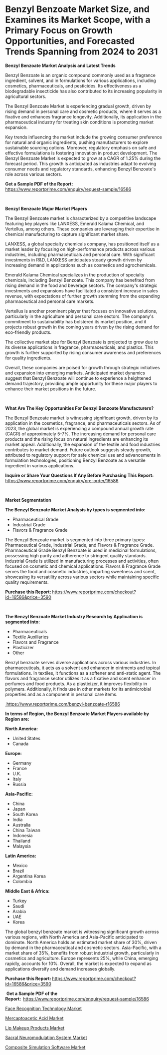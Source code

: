 <p><h1>Benzyl Benzoate Market Size, and Examines its Market Scope, with a Primary Focus on Growth Opportunities, and Forecasted Trends Spanning from 2024 to 2031</h1></p><p><strong>Benzyl Benzoate Market Analysis and Latest Trends</strong></p>
<p><p>Benzyl Benzoate is an organic compound commonly used as a fragrance ingredient, solvent, and in formulations for various applications, including cosmetics, pharmaceuticals, and pesticides. Its effectiveness as a biodegradable insecticide has also contributed to its increasing popularity in agricultural sectors. </p><p>The Benzyl Benzoate Market is experiencing gradual growth, driven by rising demand in personal care and cosmetic products, where it serves as a fixative and enhances fragrance longevity. Additionally, its application in the pharmaceutical industry for treating skin conditions is promoting market expansion. </p><p>Key trends influencing the market include the growing consumer preference for natural and organic ingredients, pushing manufacturers to explore sustainable sourcing options. Moreover, regulatory emphasis on safe and effective formulations is fostering innovation in product development. The Benzyl Benzoate Market is expected to grow at a CAGR of 1.25% during the forecast period. This growth is anticipated as industries adapt to evolving consumer needs and regulatory standards, enhancing Benzyl Benzoate's role across various sectors.</p></p>
<p><strong>Get a Sample PDF of the Report:&nbsp;</strong> <a href="https://www.reportprime.com/enquiry/request-sample/16586?utm_campaign=1838&utm_medium=2&utm_source=Github&utm_content=ia&utm_term=23112024&utm_id=benzyl-benzoate">https://www.reportprime.com/enquiry/request-sample/16586</a></p>
<p>&nbsp;</p>
<p><strong>Benzyl Benzoate Major Market Players</strong></p>
<p><p>The Benzyl Benzoate market is characterized by a competitive landscape featuring key players like LANXESS, Emerald Kalama Chemical, and Vertellus, among others. These companies are leveraging their expertise in chemical manufacturing to capture significant market share.</p><p>LANXESS, a global specialty chemicals company, has positioned itself as a market leader by focusing on high-performance products across various industries, including pharmaceuticals and personal care. With significant investments in R&D, LANXESS anticipates steady growth driven by increasing demand in applications such as cosmetics and agrochemicals.</p><p>Emerald Kalama Chemical specializes in the production of specialty chemicals, including Benzyl Benzoate. This company has benefited from rising demand in the food and beverage sectors. The company's strategic investments and expansions have facilitated a consistent increase in sales revenue, with expectations of further growth stemming from the expanding pharmaceutical and personal care markets.</p><p>Vertellus is another prominent player that focuses on innovative solutions, particularly in the agriculture and personal care sectors. The company's commitment to sustainability has bolstered its market position, and it projects robust growth in the coming years driven by the rising demand for eco-friendly products.</p><p>The collective market size for Benzyl Benzoate is projected to grow due to its diverse applications in fragrance, pharmaceuticals, and plastics. This growth is further supported by rising consumer awareness and preferences for quality ingredients.</p><p>Overall, these companies are poised for growth through strategic initiatives and expansion into emerging markets. Anticipated market dynamics suggest that Benzyl Benzoate will continue to experience a heightened demand trajectory, providing ample opportunity for these major players to enhance their market positions in the future.</p></p>
<p>&nbsp;</p>
<p><strong>What Are The Key Opportunities For Benzyl Benzoate Manufacturers?</strong></p>
<p><p>The Benzyl Benzoate market is witnessing significant growth, driven by its application in the cosmetics, fragrance, and pharmaceuticals sectors. As of 2023, the global market is experiencing a compound annual growth rate (CAGR) of approximately 5-7%. The increasing demand for personal care products and the rising focus on natural ingredients are enhancing its market appeal. Additionally, the expansion of the textile and food industries contributes to market demand. Future outlook suggests steady growth, attributed to regulatory support for safe chemical use and advancements in formulation technologies, positioning Benzyl Benzoate as a versatile ingredient in various applications.</p></p>
<p><strong>Inquire or Share Your Questions If Any Before Purchasing This Report:</strong> <a href="https://www.reportprime.com/enquiry/pre-order/16586?utm_campaign=1838&utm_medium=2&utm_source=Github&utm_content=ia&utm_term=23112024&utm_id=benzyl-benzoate">https://www.reportprime.com/enquiry/pre-order/16586</a></p>
<p>&nbsp;</p>
<p><strong>Market Segmentation</strong></p>
<p><strong>The Benzyl Benzoate Market Analysis by types is segmented into:</strong></p>
<p><ul><li>Pharmaceutical Grade</li><li>Industrial Grade</li><li>Flavors & Fragrance Grade</li></ul></p>
<p><p>The Benzyl Benzoate market is segmented into three primary types: Pharmaceutical Grade, Industrial Grade, and Flavors & Fragrance Grade. Pharmaceutical Grade Benzyl Benzoate is used in medicinal formulations, possessing high purity and adherence to stringent quality standards. Industrial Grade is utilized in manufacturing processes and activities, often focused on cosmetic and chemical applications. Flavors & Fragrance Grade serves the food and cosmetic industries, imparting sweetness and scent, showcasing its versatility across various sectors while maintaining specific quality requirements.</p></p>
<p><strong>Purchase this Report:&nbsp;</strong><a href="https://www.reportprime.com/checkout?id=16586&price=3590&utm_campaign=1838&utm_medium=2&utm_source=Github&utm_content=ia&utm_term=23112024&utm_id=benzyl-benzoate">https://www.reportprime.com/checkout?id=16586&price=3590</a></p>
<p>&nbsp;</p>
<p><strong>The Benzyl Benzoate Market Industry Research by Application is segmented into:</strong></p>
<p><ul><li>Pharmaceuticals</li><li>Textile Auxiliaries</li><li>Flavors and Fragrance</li><li>Plasticizer</li><li>Other</li></ul></p>
<p><p>Benzyl benzoate serves diverse applications across various industries. In pharmaceuticals, it acts as a solvent and enhancer in ointments and topical formulations. In textiles, it functions as a softener and anti-static agent. The flavors and fragrance sector utilizes it as a fixative and scent enhancer in perfumes and food products. As a plasticizer, it improves flexibility in polymers. Additionally, it finds use in other markets for its antimicrobial properties and as a component in personal care items.</p></p>
<p><a href="https://www.reportprime.com/benzyl-benzoate-r16586?utm_campaign=1838&utm_medium=2&utm_source=Github&utm_content=ia&utm_term=23112024&utm_id=benzyl-benzoate">&nbsp;https://www.reportprime.com/benzyl-benzoate-r16586</a></p>
<p><strong>In terms of Region, the Benzyl Benzoate Market Players available by Region are:</strong></p>
<p>
    <p> <strong> North America: </strong>
        <ul>
            <li>United States</li>
            <li>Canada</li>
        </ul>
        </p> 
    <p> <strong> Europe: </strong>
        <ul>
            <li>Germany</li>
            <li>France</li>
            <li>U.K.</li>
            <li>Italy</li>
            <li>Russia</li>
        </ul>
        </p> 
    <p> <strong> Asia-Pacific: </strong>
        <ul>
            <li>China</li>
            <li>Japan</li>
            <li>South Korea</li>
            <li>India</li>
            <li>Australia</li>
            <li>China Taiwan</li>
            <li>Indonesia</li>
            <li>Thailand</li>
            <li>Malaysia</li>
        </ul>
        </p> 
    <p> <strong> Latin America: </strong>
        <ul>
            <li>Mexico</li>
            <li>Brazil</li>
            <li>Argentina Korea</li>
            <li>Colombia</li>
        </ul>
        </p> 
    <p> <strong> Middle East & Africa: </strong>
        <ul>
            <li>Turkey</li>
            <li>Saudi</li>
            <li>Arabia</li>
            <li>UAE</li>
            <li>Korea</li>
        </ul>
    </p>
    </p>
<p><p>The global benzyl benzoate market is witnessing significant growth across various regions, with North America and Asia-Pacific anticipated to dominate. North America holds an estimated market share of 30%, driven by demand in the pharmaceutical and cosmetic sectors. Asia-Pacific, with a market share of 35%, benefits from robust industrial growth, particularly in cosmetics and agriculture. Europe represents 25%, while China, emerging rapidly, accounts for 10%. Overall, the market is expected to expand as applications diversify and demand increases globally.</p></p>
<p><strong>Purchase this Report: </strong><a href="https://www.reportprime.com/checkout?id=16586&price=3590&utm_campaign=1838&utm_medium=2&utm_source=Github&utm_content=ia&utm_term=23112024&utm_id=benzyl-benzoate">https://www.reportprime.com/checkout?id=16586&price=3590</a></p>
<p>&nbsp;<strong>Get a Sample PDF of the Report:&nbsp;&nbsp;</strong><a href="https://www.reportprime.com/enquiry/request-sample/16586?utm_campaign=1838&utm_medium=2&utm_source=Github&utm_content=ia&utm_term=23112024&utm_id=benzyl-benzoate">https://www.reportprime.com/enquiry/request-sample/16586</a></p>
<p><strong></strong></p>
<p><p><a href="https://issuu.com/reportprime-2/docs/face-recognition-technology-market-_5438173bd25c3c?utm_campaign=1838&utm_medium=2&utm_source=Github&utm_content=ia&utm_term=23112024&utm_id=benzyl-benzoate">Face Recognition Technology Market</a></p><p><a href="https://github.com/pizolina/Market-Research-Report-List-6/blob/main/mercaptoacetic-acid-market.md?utm_campaign=1838&utm_medium=2&utm_source=Github&utm_content=ia&utm_term=23112024&utm_id=benzyl-benzoate">Mercaptoacetic Acid Market</a></p><p><a href="https://www.linkedin.com/pulse/estimating-size-lip-makeup-products-market-current-cagr-9and-posde?utm_campaign=1838&utm_medium=2&utm_source=Github&utm_content=ia&utm_term=23112024&utm_id=benzyl-benzoate">Lip Makeup Products Market</a></p><p><a href="https://www.linkedin.com/pulse/comprehensive-report-sacral-neuromodulation-system-market-size-bkwnc?utm_campaign=1838&utm_medium=2&utm_source=Github&utm_content=ia&utm_term=23112024&utm_id=benzyl-benzoate">Sacral Neuromodulation System Market</a></p><p><a href="https://issuu.com/reportprime-2/docs/composite-simulation-software-marke_3a5d76ddf9a67d?utm_campaign=1838&utm_medium=2&utm_source=Github&utm_content=ia&utm_term=23112024&utm_id=benzyl-benzoate">Composite Simulation Software Market</a></p></p>